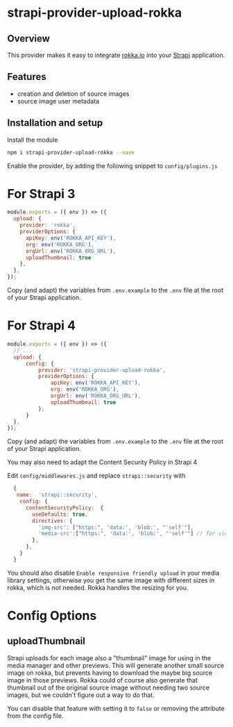 # strapi-provider-upload-rokka

## Overview
This provider makes it easy to integrate [rokka.io](https://rokka.io/) into your [Strapi](https://strapi.io) application.

## Features
- creation and deletion of source images
- source image user metadata

## Installation and setup
Install the module
```sh
npm i strapi-provider-upload-rokka --save
```

Enable the provider, by adding the following snippet to `config/plugins.js`

# For Strapi 3

```js
module.exports = ({ env }) => ({
  upload: {
    provider: 'rokka',
    providerOptions: {
      apiKey: env('ROKKA_API_KEY'),
      org: env('ROKKA_ORG'),
      orgUrl: env('ROKKA_ORG_URL'), 
      uploadThumbnail: true
    },
  },
});
```

Copy (and adapt) the variables from `.env.example` to the `.env` file at the root of your Strapi application.

# For Strapi 4
```js
module.exports = ({ env }) => ({
  // ...
  upload: {
      config: {
          provider: 'strapi-provider-upload-rokka',
          providerOptions: {
              apiKey: env('ROKKA_API_KEY'),
              org: env('ROKKA_ORG'),
              orgUrl: env('ROKKA_ORG_URL'),
              uploadThumbnail: true
          },
      }
  },
});
```

Copy (and adapt) the variables from `.env.example` to the `.env` file at the root of your Strapi application.

You may also need to adapt the Content Security Policy in Strapi 4

Edit `config/middlewares.js` and replace `strapi::security` with 

```js
  {
   name:  'strapi::security',
    config: {
      contentSecurityPolicy:  {
        useDefaults: true,
        directives: {
          'img-src': ["https:", 'data:', 'blob:', "'self'"],
          'media-src':["https:", 'data:', 'blob:', "'self'"] // for videos hosted on rokka
        },
      },
    }
  }
```

You should also disable `Enable responsive friendly upload` in your media library settings, otherwise you get the same image
with different sizes in rokka, which is not needed. Rokka handles the resizing for you.

# Config Options

## uploadThumbnail

Strapi uploads for each image also a "thumbnail" image for using in the media manager and other previews. This will
generate another small source image on rokka, but prevents having to download the maybe big source image in those previews.
Rokka could of course also generate that thumbnail out of the original source image without needing two source images, 
but we couldn't figure out a way to do that.

You can disable that feature with setting it to `false` or removing the attribute from the config file. 
